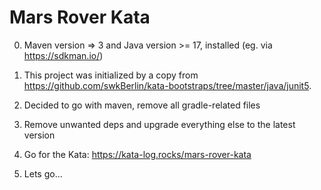 # Mars Rover Kata

0. Maven version => 3 and Java version >= 17, installed (eg. via https://sdkman.io/)

1. This project was initialized by a copy from https://github.com/swkBerlin/kata-bootstraps/tree/master/java/junit5.

2. Decided to go with maven, remove all gradle-related files

3. Remove unwanted deps and upgrade everything else to the latest version

4. Go for the Kata: https://kata-log.rocks/mars-rover-kata

5. Lets go...






